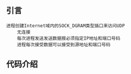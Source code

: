 ## 引言
```
进程创建Internet域内的SOCK_DGRAM类型插口来访问UDP
    无连接
    每次进程发送发送数据报必须指定IP地址和端口号码
    进程每次接受数据可以接受到源地址和端口号码

```
## 代码介绍
```

```